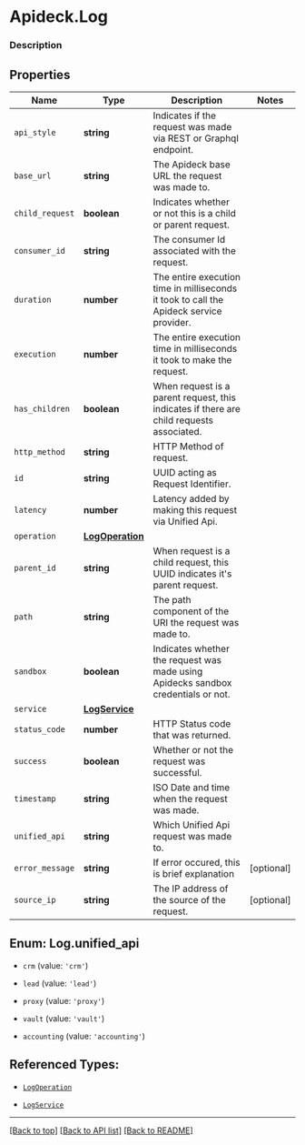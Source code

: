 # Apideck.Log

### Description

## Properties
Name | Type | Description | Notes
------------ | ------------- | ------------- | -------------
`api_style` | **string** | Indicates if the request was made via REST or Graphql endpoint. | 
`base_url` | **string** | The Apideck base URL the request was made to. | 
`child_request` | **boolean** | Indicates whether or not this is a child or parent request. | 
`consumer_id` | **string** | The consumer Id associated with the request. | 
`duration` | **number** | The entire execution time in milliseconds it took to call the Apideck service provider. | 
`execution` | **number** | The entire execution time in milliseconds it took to make the request. | 
`has_children` | **boolean** | When request is a parent request, this indicates if there are child requests associated. | 
`http_method` | **string** | HTTP Method of request. | 
`id` | **string** | UUID acting as Request Identifier. | 
`latency` | **number** | Latency added by making this request via Unified Api. | 
`operation` | [**LogOperation**](LogOperation.md) |  | 
`parent_id` | **string** | When request is a child request, this UUID indicates it\'s parent request. | 
`path` | **string** | The path component of the URI the request was made to. | 
`sandbox` | **boolean** | Indicates whether the request was made using Apidecks sandbox credentials or not. | 
`service` | [**LogService**](LogService.md) |  | 
`status_code` | **number** | HTTP Status code that was returned. | 
`success` | **boolean** | Whether or not the request was successful. | 
`timestamp` | **string** | ISO Date and time when the request was made. | 
`unified_api` | **string** | Which Unified Api request was made to. | 
`error_message` | **string** | If error occured, this is brief explanation | [optional] 
`source_ip` | **string** | The IP address of the source of the request. | [optional] 





<a name="LogUnifiedApi"></a>
## Enum: Log.unified_api


* `crm` (value: `'crm'`)

* `lead` (value: `'lead'`)

* `proxy` (value: `'proxy'`)

* `vault` (value: `'vault'`)

* `accounting` (value: `'accounting'`)




## Referenced Types:










* [`LogOperation`](LogOperation.md)



* [`LogService`](LogService.md)







---

[[Back to top]](#) [[Back to API list]](../../../../README.md#documentation-for-api-endpoints) [[Back to README]](../../../../README.md)


